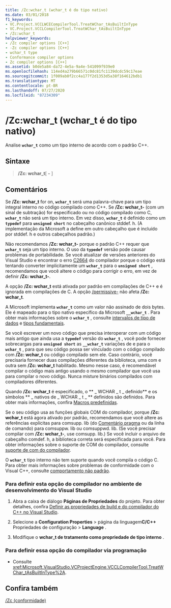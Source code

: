 ```yaml
---
title: /Zc:wchar_t (wchar_t é do tipo nativo)
ms.date: 03/01/2018
f1_keywords:
- VC.Project.VCCLWCECompilerTool.TreatWChar_tAsBuiltInType
- VC.Project.VCCLCompilerTool.TreatWChar_tAsBuiltInType
- /Zc:wchar_t
helpviewer_keywords:
- /Zc compiler options [C++]
- -Zc compiler options [C++]
- wchar_t type
- Conformance compiler options
- Zc compiler options [C++]
ms.assetid: b0de5a84-da72-4e5a-9a4e-541099f939e0
ms.openlocfilehash: 114ed4a279b66571c0dc81fc1139dcdc59c17eae
ms.sourcegitcommit: 1f009ab0f2cc4a177f2d1353d5a38f164612bdb1
ms.translationtype: MT
ms.contentlocale: pt-BR
ms.lasthandoff: 07/27/2020
ms.locfileid: "87234309"
---
```

# <a name="zcwchar_t-wchar_t-is-native-type"></a>/Zc:wchar_t (wchar_t é do tipo nativo)

Analise **`wchar_t`** como um tipo interno de acordo com o padrão C++.

## <a name="syntax"></a>Sintaxe

> **/Zc: wchar_t**[ **-** ]

## <a name="remarks"></a>Comentários

Se **/Zc: wchar_t** for on, **`wchar_t`** será uma palavra-chave para um tipo integral interno no código compilado como C++. Se **/Zc: wchar_t-** (com um sinal de subtração) for especificado ou no código compilado como C, **`wchar_t`** não será um tipo interno. Em vez disso, **`wchar_t`** é definido como um **`typedef`** para **`unsigned short`** no cabeçalho canônico stddef. h. (A implementação da Microsoft a define em outro cabeçalho que é incluído por stddef. h e outros cabeçalhos padrão.)

Não recomendamos **/Zc: wchar_t-** porque o padrão C++ requer que **`wchar_t`** seja um tipo interno. O uso da **`typedef`** versão pode causar problemas de portabilidade. Se você atualizar de versões anteriores do Visual Studio e encontrar o erro [C2664](../../error-messages/compiler-errors-2/compiler-error-c2664.md) do compilador porque o código está tentando converter implicitamente um **`wchar_t`** para o **`unsigned short`** , recomendamos que você altere o código para corrigir o erro, em vez de definir **/Zc: wchar_t-**.

A opção **/Zc: wchar_t** está ativada por padrão em compilações de C++ e é ignorada em compilações de C. A opção [/permissive-](permissive-standards-conformance.md) não afeta **/Zc: wchar_t**.

A Microsoft implementa **`wchar_t`** como um valor não assinado de dois bytes. Ele é mapeado para o tipo nativo específico da Microsoft **`__wchar_t`** . Para obter mais informações sobre o **`wchar_t`** , consulte [intervalos de tipo de dados](../../cpp/data-type-ranges.md) e [tipos fundamentais](../../cpp/fundamental-types-cpp.md).

Se você escrever um novo código que precisa interoperar com um código mais antigo que ainda usa a **`typedef`** versão do **`wchar_t`** , você pode fornecer sobrecargas para **`unsigned short`** as **`__wchar_t`** variações de e para o **`wchar_t`** , para que seu código possa ser vinculado com o código compilado com **/Zc: wchar_t** ou código compilado sem ele. Caso contrário, você precisaria fornecer duas compilações diferentes da biblioteca, uma com e outra sem **/Zc: wchar_t** habilitado. Mesmo nesse caso, é recomendável compilar o código mais antigo usando o mesmo compilador que você usa para compilar o novo código. Nunca misture binários compilados com compiladores diferentes.

Quando **/Zc: wchar_t** é especificado, o ** \_ WCHAR \_ t \_ definido** e os símbolos ** \_ nativos de \_ WCHAR \_ t \_ ** definidos são definidos. Para obter mais informações, confira [Macros predefinidas](../../preprocessor/predefined-macros.md).

Se o seu código usa as funções globais COM do compilador, porque **/Zc: wchar_t** está agora ativado por padrão, recomendamos que você altere as referências explícitas para comsupp. lib (do [Comentário pragma](../../preprocessor/comment-c-cpp.md) ou da linha de comando) para comsuppw. lib ou comsuppwd. lib. (Se você precisar compilar com **/Zc: wchar_t-**, use comsupp. lib.) Se você incluir o arquivo de cabeçalho comdef. h, a biblioteca correta será especificada para você. Para obter informações sobre o suporte de COM do compilador, consulte [suporte de com do compilador](../../cpp/compiler-com-support.md).

O **`wchar_t`** tipo interno não tem suporte quando você compila o código C. Para obter mais informações sobre problemas de conformidade com o Visual C++, consulte [comportamento não padrão](../../cpp/nonstandard-behavior.md).

### <a name="to-set-this-compiler-option-in-the-visual-studio-development-environment"></a>Para definir esta opção do compilador no ambiente de desenvolvimento do Visual Studio

1. Abra a caixa de diálogo **Páginas de Propriedades** do projeto. Para obter detalhes, confira [Definir as propriedades de build e do compilador do C++ no Visual Studio](../working-with-project-properties.md).

1. Selecione a **Configuration Properties**  >  página da linguagem**C/C++** Propriedades de configuração  >  **Language** .

1. Modifique o **wchar_t de tratamento como propriedade de tipo interno** .

### <a name="to-set-this-compiler-option-programmatically"></a>Para definir essa opção do compilador via programação

- Consulte <xref:Microsoft.VisualStudio.VCProjectEngine.VCCLCompilerTool.TreatWChar_tAsBuiltInType%2A>.

## <a name="see-also"></a>Confira também

[/Zc (conformidade)](zc-conformance.md)<br/>
